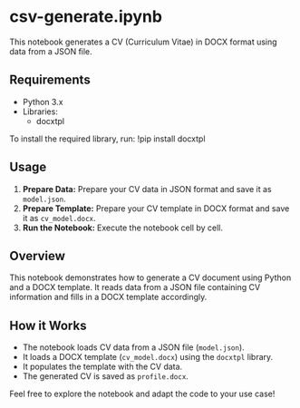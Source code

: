 # csv-generate.ipynb

This notebook generates a CV (Curriculum Vitae) in DOCX format using data from a JSON file.

## Requirements

- Python 3.x
- Libraries:
  - docxtpl

To install the required library, run:
!pip install docxtpl

## Usage

1. **Prepare Data:** Prepare your CV data in JSON format and save it as `model.json`.
2. **Prepare Template:** Prepare your CV template in DOCX format and save it as `cv_model.docx`.
3. **Run the Notebook:** Execute the notebook cell by cell.

## Overview

This notebook demonstrates how to generate a CV document using Python and a DOCX template. It reads data from a JSON file containing CV information and fills in a DOCX template accordingly.

## How it Works

- The notebook loads CV data from a JSON file (`model.json`).
- It loads a DOCX template (`cv_model.docx`) using the `docxtpl` library.
- It populates the template with the CV data.
- The generated CV is saved as `profile.docx`.

Feel free to explore the notebook and adapt the code to your use case!

